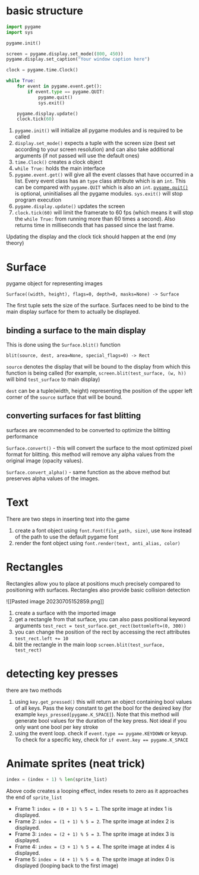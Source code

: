 # basic structure 

```python 
import pygame 
import sys

pygame.init()

screen = pygame.display.set_mode((800, 450))
pygame.display.set_caption("Your window caption here")

clock = pygame.time.Clock()

while True: 
	for event in pygame.event.get(): 
		if event.type == pygame.QUIT: 
			pygame.quit()
			sys.exit()

	pygame.display.update()
	clock.tick(60)

```

1. `pygame.init()` will initialize all pygame modules and is required to be called
2. `display.set_mode()` expects a tuple with the screen size (best set according to your screen resolution) and can also take additional arguments (if not passed will use the default ones) 
3. `time.Clock()` creates a clock object
4. `while True:` holds the main interface 
5. `pygame.event.get()` will give all the event classes that have occurred in a list. Every event class has an `type` class attribute which is an `int`. This can be compared with `pygame.QUIT` which is also an `int`. [`pygame.quit()`](https://www.pygame.org/docs/ref/pygame.html?highlight=quit#pygame.quit) is optional, uninitialises all the pygame modules. `sys.exit()` will stop program execution
6. `pygame.display.update()` updates the screen 
7. `clock.tick(60)` will limit the framerate to 60 fps (which means it will stop the `while True:` from running more than 60 times a second). Also returns time in milliseconds that has passed since the last frame. 

Updating the display and the clock tick should happen at the end (my theory) 

# Surface

pygame object for representing images 

`Surface((width, height), flags=0, depth=0, masks=None) -> Surface`

The first tuple sets the size of the surface. Surfaces need to be bind to the main display surface for them to actually be displayed. 

## binding a surface to the main display 

This is done using the `Surface.blit()` function 

`blit(source, dest, area=None, special_flags=0) -> Rect` 

`source` denotes the display that will be bound to the display from which this function is being called (for example, `screen.blit(test_surface, (w, h))` will bind `test_surface` to main display)

`dest` can be a tuple(width, height) representing the position of the upper left corner of the `source` surface that will be bound. 

## converting surfaces for fast blitting

surfaces are recommended to be converted to optimize the blitting performance 

`Surface.convert()` - this will convert the surface to the most optimized pixel format for blitting. this method will remove any alpha values from the original image (opacity values). 

`Surface.convert_alpha()` - same function as the above method but preserves alpha values of the images. 

# Text 

There are two steps in inserting text into the game 
1. create a font object using `font.Font(file_path, size)`, use `None` instead of the path to use the default pygame font 
2. render the font object using `font.render(text, anti_alias, color)`

# Rectangles 

Rectangles allow you to place at positions much precisely compared to positioning with surfaces. Rectangles also provide basic collision detection 


![[Pasted image 20230705152859.png]]

1. create a surface with the imported image 
2. get a rectangle from that surface, you can also pass positional keyword arguments  `test_rect = test_surface.get_rect(bottomleft=(0, 300))`
3. you can change the position of the rect by accessing the rect attributes `test_rect.left += 10`
4. blit the rectangle in the main loop `screen.blit(test_surface, test_rect)`  

# detecting key presses 

there are two methods 

1. using `key.get_pressed()` this will return an object containing bool values of all keys. Pass the key constant to get the bool for the desired key (for example `keys_pressed[pygame.K_SPACE]`). Note that this method will generate bool values for the duration of the key press. Not ideal if you only want one bool per key stroke
2. using the event loop. check if `event.type == pygame.KEYDOWN`  or keyup. To check for a specific key, check for `if event.key == pygame.K_SPACE` 

# Animate sprites (neat trick)

```python
index = (index + 1) % len(sprite_list)
```

Above code creates a looping effect, index resets to zero as it approaches the end of `sprite_list` 

- Frame 1: `index = (0 + 1) % 5 = 1`. The sprite image at index 1 is displayed.
- Frame 2: `index = (1 + 1) % 5 = 2`. The sprite image at index 2 is displayed.
- Frame 3: `index = (2 + 1) % 5 = 3`. The sprite image at index 3 is displayed.
- Frame 4: `index = (3 + 1) % 5 = 4`. The sprite image at index 4 is displayed.
- Frame 5: `index = (4 + 1) % 5 = 0`. The sprite image at index 0 is displayed (looping back to the first image)

